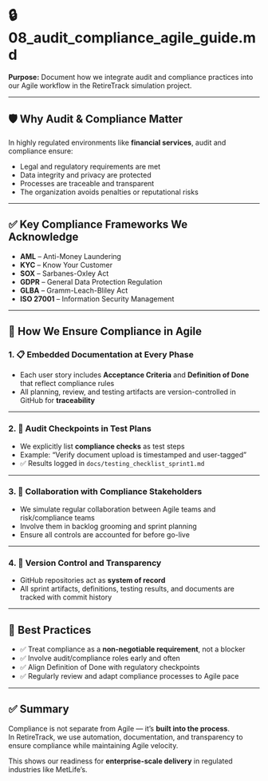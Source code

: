 # 🔒 08_audit_compliance_agile_guide.md  
**Purpose:** Document how we integrate audit and compliance practices into our Agile workflow in the RetireTrack simulation project.

---

## 🛡️ Why Audit & Compliance Matter

In highly regulated environments like **financial services**, audit and compliance ensure:

- Legal and regulatory requirements are met  
- Data integrity and privacy are protected  
- Processes are traceable and transparent  
- The organization avoids penalties or reputational risks

---

## ✅ Key Compliance Frameworks We Acknowledge

- **AML** – Anti-Money Laundering  
- **KYC** – Know Your Customer  
- **SOX** – Sarbanes-Oxley Act  
- **GDPR** – General Data Protection Regulation  
- **GLBA** – Gramm-Leach-Bliley Act  
- **ISO 27001** – Information Security Management  

---

## 🔁 How We Ensure Compliance in Agile

### 1. 📋 Embedded Documentation at Every Phase

- Each user story includes **Acceptance Criteria** and **Definition of Done** that reflect compliance rules  
- All planning, review, and testing artifacts are version-controlled in GitHub for **traceability**  

---

### 2. 🧪 Audit Checkpoints in Test Plans

- We explicitly list **compliance checks** as test steps  
- Example: “Verify document upload is timestamped and user-tagged”  
- ✅ Results logged in `docs/testing_checklist_sprint1.md`

---

### 3. 🧠 Collaboration with Compliance Stakeholders

- We simulate regular collaboration between Agile teams and risk/compliance teams  
- Involve them in backlog grooming and sprint planning  
- Ensure all controls are accounted for before go-live

---

### 4. 📁 Version Control and Transparency

- GitHub repositories act as **system of record**  
- All sprint artifacts, definitions, testing results, and documents are tracked with commit history

---

## 🧠 Best Practices

- ✅ Treat compliance as a **non-negotiable requirement**, not a blocker  
- ✅ Involve audit/compliance roles early and often  
- ✅ Align Definition of Done with regulatory checkpoints  
- ✅ Regularly review and adapt compliance processes to Agile pace

---

## ✅ Summary

Compliance is not separate from Agile — it’s **built into the process**.  
In RetireTrack, we use automation, documentation, and transparency to ensure compliance while maintaining Agile velocity.

This shows our readiness for **enterprise-scale delivery** in regulated industries like MetLife’s.
 
